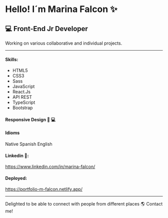 # Hello! I´m Marina Falcon ✨

## 💻 Front-End Jr Developer 

Working on various collaborative and individual projects.
***
#### __Skills__:

* HTML5
* CSS3
* Sass
* JavaScript
* React.Js
* API REST
* TypeScript
* Bootstrap

#### Responsive Design  📱 💻 

#### Idioms
Native Spanish
English

#### Linkedin 🔗:
https://www.linkedin.com/in/marina-falcon/

#### Deployed:
https://portfolio-m-falcon.netlify.app/

***

Delighted to be able to connect with people from different places 🌎 Contact me!


